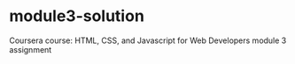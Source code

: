 # module3-solution
Coursera course: HTML, CSS, and Javascript for Web Developers module 3 assignment
